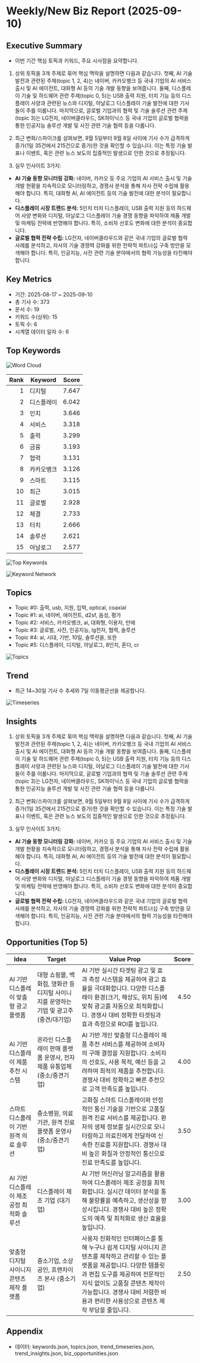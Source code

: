 # Weekly/New Biz Report (2025-09-10)

## Executive Summary

- 이번 기간 핵심 토픽과 키워드, 주요 시사점을 요약합니다.

1) 상위 토픽을 3개 주제로 묶어 핵심 맥락을 설명하면 다음과 같습니다. 첫째, AI 기술 발전과 관련된 주제(topic 1, 2, 4)는 네이버, 카카오뱅크 등 국내 기업의 AI 서비스 출시 및 AI 에이전트, 대화형 AI 등의 기술 개발 동향을 보여줍니다.  둘째, 디스플레이 기술 및 하드웨어 관련 주제(topic 0, 5)는  USB 출력 지원, 터치 기능 등의 디스플레이 사양과 관련된 뉴스와 디지털, 아날로그 디스플레이 기술 발전에 대한 기사들이 주를 이룹니다. 마지막으로, 글로벌 기업과의 협력 및 기술 솔루션 관련 주제(topic 3)는 LG전자, 네이버클라우드, SK하이닉스 등 국내 기업의 글로벌 협력을 통한 인공지능 솔루션 개발 및 사진 관련 기술 협력 등을 다룹니다.


2) 최근 변화/스파이크를 살펴보면, 9월 5일부터 9월 8일 사이에 기사 수가 급격하게 증가(1일 35건에서 215건으로 증가)한 것을 확인할 수 있습니다. 이는 특정 기술 발표나 이벤트, 혹은 관련 뉴스 보도의 집중적인 발생으로 인한 것으로 추정됩니다.


3) 실무 인사이트 3가지:

* **AI 기술 동향 모니터링 강화:**  네이버, 카카오 등 주요 기업의 AI 서비스 출시 및 기술 개발 현황을 지속적으로 모니터링하고, 경쟁사 분석을 통해 자사 전략 수립에 활용해야 합니다.  특히, 대화형 AI, AI 에이전트 등의 기술 발전에 대한 분석이 필요합니다.
* **디스플레이 시장 트렌드 분석:**  5인치 터치 디스플레이, USB 출력 지원 등의 하드웨어 사양 변화와 디지털, 아날로그 디스플레이 기술 경쟁 동향을 파악하여 제품 개발 및 마케팅 전략에 반영해야 합니다.  특히, 소비자 선호도 변화에 대한 분석이 중요합니다.
* **글로벌 협력 전략 수립:**  LG전자, 네이버클라우드와 같은 국내 기업의 글로벌 협력 사례를 분석하고, 자사의 기술 경쟁력 강화를 위한 전략적 파트너십 구축 방안을 모색해야 합니다.  특히, 인공지능, 사진 관련 기술 분야에서의 협력 가능성을 타진해야 합니다.

## Key Metrics

- 기간: 2025-08-17 ~ 2025-09-10
- 총 기사 수: 373
- 문서 수: 19
- 키워드 수(상위): 15
- 토픽 수: 6
- 시계열 데이터 일자 수: 6

## Top Keywords

![Word Cloud](fig/wordcloud.png)

| Rank | Keyword | Score |
|---:|---|---:|
| 1 | 디지털 | 7.647 |
| 2 | 디스플레이 | 6.042 |
| 3 | 인치 | 3.646 |
| 4 | 서비스 | 3.318 |
| 5 | 출력 | 3.299 |
| 6 | 금융 | 3.193 |
| 7 | 협력 | 3.131 |
| 8 | 카카오뱅크 | 3.126 |
| 9 | 스마트 | 3.115 |
| 10 | 최근 | 3.015 |
| 11 | 글로벌 | 2.928 |
| 12 | 체결 | 2.733 |
| 13 | 터치 | 2.666 |
| 14 | 솔루션 | 2.621 |
| 15 | 아날로그 | 2.577 |

![Top Keywords](fig/top_keywords.png)

![Keyword Network](fig/keyword_network.png)

## Topics

- Topic #0: 출력, usb, 지원, 입력, optical, coaxial
- Topic #1: ai, 네이버, 에이전트, d2sf, 음성, 평가
- Topic #2: 서비스, 카카오뱅크, ai, 대화형, 이용자, 만에
- Topic #3: 글로벌, 사진, 인공지능, lg전자, 협력, 솔루션
- Topic #4: ai, 시대, 기반, 10일, 솔루션을, 또한
- Topic #5: 디스플레이, 디지털, 아날로그, 8인치, 혼다, cr

![Topics](fig/topics.png)

## Trend

- 최근 14~30일 기사 수 추세와 7일 이동평균선을 제공합니다.

![Timeseries](fig/timeseries.png)

## Insights

1) 상위 토픽을 3개 주제로 묶어 핵심 맥락을 설명하면 다음과 같습니다. 첫째, AI 기술 발전과 관련된 주제(topic 1, 2, 4)는 네이버, 카카오뱅크 등 국내 기업의 AI 서비스 출시 및 AI 에이전트, 대화형 AI 등의 기술 개발 동향을 보여줍니다.  둘째, 디스플레이 기술 및 하드웨어 관련 주제(topic 0, 5)는  USB 출력 지원, 터치 기능 등의 디스플레이 사양과 관련된 뉴스와 디지털, 아날로그 디스플레이 기술 발전에 대한 기사들이 주를 이룹니다. 마지막으로, 글로벌 기업과의 협력 및 기술 솔루션 관련 주제(topic 3)는 LG전자, 네이버클라우드, SK하이닉스 등 국내 기업의 글로벌 협력을 통한 인공지능 솔루션 개발 및 사진 관련 기술 협력 등을 다룹니다.


2) 최근 변화/스파이크를 살펴보면, 9월 5일부터 9월 8일 사이에 기사 수가 급격하게 증가(1일 35건에서 215건으로 증가)한 것을 확인할 수 있습니다. 이는 특정 기술 발표나 이벤트, 혹은 관련 뉴스 보도의 집중적인 발생으로 인한 것으로 추정됩니다.


3) 실무 인사이트 3가지:

* **AI 기술 동향 모니터링 강화:**  네이버, 카카오 등 주요 기업의 AI 서비스 출시 및 기술 개발 현황을 지속적으로 모니터링하고, 경쟁사 분석을 통해 자사 전략 수립에 활용해야 합니다.  특히, 대화형 AI, AI 에이전트 등의 기술 발전에 대한 분석이 필요합니다.
* **디스플레이 시장 트렌드 분석:**  5인치 터치 디스플레이, USB 출력 지원 등의 하드웨어 사양 변화와 디지털, 아날로그 디스플레이 기술 경쟁 동향을 파악하여 제품 개발 및 마케팅 전략에 반영해야 합니다.  특히, 소비자 선호도 변화에 대한 분석이 중요합니다.
* **글로벌 협력 전략 수립:**  LG전자, 네이버클라우드와 같은 국내 기업의 글로벌 협력 사례를 분석하고, 자사의 기술 경쟁력 강화를 위한 전략적 파트너십 구축 방안을 모색해야 합니다.  특히, 인공지능, 사진 관련 기술 분야에서의 협력 가능성을 타진해야 합니다.

## Opportunities (Top 5)

| Idea | Target | Value Prop | Score |
|---|---|---|---:|
| AI 기반 디스플레이 맞춤형 광고 플랫폼 | 대형 쇼핑몰, 백화점, 영화관 등 디지털 사이니지를 운영하는 기업 및 광고주 (중견/대기업) | AI 기반 실시간 타겟팅 광고 및 효과 측정 시스템을 제공하여 광고 효율을 극대화합니다.  다양한 디스플레이 환경(크기, 해상도, 위치 등)에 맞춰 광고를 자동으로 최적화합니다.  경쟁사 대비 정확한 타겟팅과 효과 측정으로 ROI를 높입니다. | 4.50 |
| AI 기반 디스플레이 제품 추천 시스템 | 온라인 디스플레이 판매 플랫폼 운영사, 전자제품 유통업체 (중소/중견기업) | AI 기반 개인 맞춤형 디스플레이 제품 추천 서비스를 제공하여 소비자의 구매 결정을 지원합니다.  소비자의 선호도, 사용 목적, 예산 등을 고려하여 최적의 제품을 추천합니다.  경쟁사 대비 정확하고 빠른 추천으로 고객 만족도를 높입니다. | 4.00 |
| 스마트 디스플레이 기반 원격 의료 솔루션 | 중소병원, 의료기관, 원격 진료 플랫폼 운영사 (중소/중견기업) | 고화질 스마트 디스플레이와 안정적인 통신 기술을 기반으로 고품질 원격 진료 서비스를 제공합니다.  환자의 생체 정보를 실시간으로 모니터링하고 의료진에게 전달하여 신속한 진료를 지원합니다.  경쟁사 대비 높은 화질과 안정적인 통신으로 진료 만족도를 높입니다. | 3.50 |
| AI 기반 디스플레이 제조 공정 최적화 솔루션 | 디스플레이 제조 기업 (대기업) | AI 기반 머신러닝 알고리즘을 활용하여 디스플레이 제조 공정을 최적화합니다.  실시간 데이터 분석을 통해 불량률을 예측하고, 생산성을 향상시킵니다.  경쟁사 대비 높은 정확도의 예측 및 최적화로 생산 효율을 높입니다. | 3.00 |
| 맞춤형 디지털 사이니지 콘텐츠 제작 플랫폼 | 중소기업, 소상공인, 프랜차이즈 본사 (중소기업) | 사용자 친화적인 인터페이스를 통해 누구나 쉽게 디지털 사이니지 콘텐츠를 제작하고 관리할 수 있는 플랫폼을 제공합니다.  다양한 템플릿과 편집 도구를 제공하여 전문적인 지식 없이도 고품질 콘텐츠 제작이 가능합니다.  경쟁사 대비 저렴한 비용과 편리한 사용성으로 콘텐츠 제작 부담을 줄입니다. | 2.50 |

## Appendix

- 데이터: keywords.json, topics.json, trend_timeseries.json, trend_insights.json, biz_opportunities.json